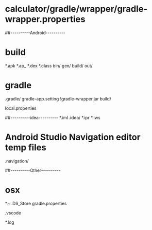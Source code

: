 # calculator/gradle/wrapper/gradle-wrapper.properties
##----------Android----------
# build
*.apk
*.ap_
*.dex
*.class
bin/
gen/
build/
out/

# gradle
.gradle/
gradle-app.setting
!gradle-wrapper.jar
build/

local.properties

##----------idea----------
*.iml
.idea/
*.ipr
*.iws

# Android Studio Navigation editor temp files
.navigation/

##----------Other----------
# osx
*~
.DS_Store
gradle.properties

.vscode

*.log
